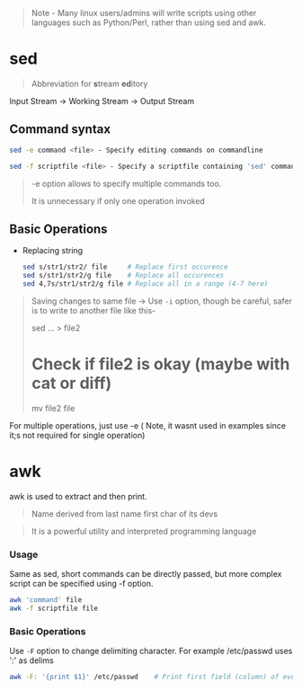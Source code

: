 > Note - Many linux users/admins will write scripts using other languages such as Python/Perl, rather than using sed and awk.

# sed

> Abbreviation for **s**tream **ed**itory

Input Stream -> Working Stream -> Output Stream

## Command syntax

```sh
sed -e command <file> - Specify editing commands on commandline

sed -f scriptfile <file> - Specify a scriptfile containing 'sed' commands
```

> -e option allows to specify multiple commands too.
>
> It is unnecessary if only one operation invoked

## Basic Operations

* Replacing string
  ```sh
  sed s/str1/str2/ file		# Replace first occurence
  sed s/str1/str2/g file	# Replace all occurences
  sed 4,7s/str1/str2/g file	# Replace all in a range (4-7 here)
  ```

> Saving changes to same file -> Use `-i` option, though be careful, safer is to write to another file like this-
>
> sed ... > file2
> # Check if file2 is okay (maybe with cat or diff)
> mv file2 file

For multiple operations, just use -e ( Note, it wasnt used in examples since it;s not required for single operation)

# awk

awk is used to extract and then print.

> Name derived from last name first char of its devs

> It is a powerful utility and interpreted programming language

### Usage

Same as sed, short commands can be directly passed, but more complex script can be specified using -f option.
```sh
awk 'command' file
awk -f scriptfile file
```

### Basic Operations

Use `-F` option to change delimiting character. For example /etc/passwd uses ':' as delims

```sh
awk -F: '{print $1}' /etc/passwd	# Print first field (column) of every line
```

